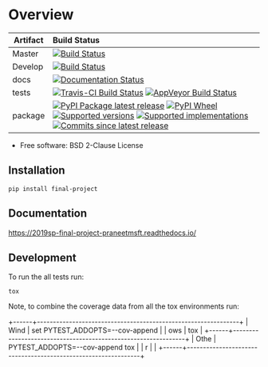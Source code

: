Overview
========  

| Artifact | Build Status |
| ------ | :-------- | 
| Master | [![Build Status](https://travis-ci.com/praneetmsft/csci-e-29-final-project.svg?branch=master)](https://travis-ci.com/praneetmsft/csci-e-29-final-project) | 
| Develop | [![Build Status](https://travis-ci.com/praneetmsft/csci-e-29-final-project.svg?branch=develop)](https://travis-ci.com/praneetmsft/csci-e-29-final-project) |
| docs | [![Documentation Status](https://readthedocs.org/projects/2019sp-final-project-praneetmsft/badge/?style=flat)](https://readthedocs.org/projects/2019sp-final-project-praneetmsft)  |
| tests | [![Travis-CI Build Status](https://travis-ci.org/csci-e-29/2019sp-final-project-praneetmsft.svg?branch=master)](https://travis-ci.org/csci-e-29/2019sp-final-project-praneetmsft)  [![AppVeyor Build Status](https://ci.appveyor.com/api/projects/status/github/csci-e-29/2019sp-final-project-praneetmsft?branch=master&svg=true)](https://ci.appveyor.com/project/csci-e-29/2019sp-final-project-praneetmsft) |
| package | [![PyPI Package latest release](https://img.shields.io/pypi/v/final-project.svg)](https://pypi.org/project/final-project) [![PyPI Wheel](https://img.shields.io/pypi/wheel/final-project.svg)](https://pypi.org/project/final-project) [![Supported versions](https://img.shields.io/pypi/pyversions/final-project.svg)](https://pypi.org/project/final-project) [![Supported implementations](https://img.shields.io/pypi/implementation/final-project.svg)](https://pypi.org/project/final-project)  [![Commits since latest release](https://img.shields.io/github/commits-since/csci-e-29/2019sp-final-project-praneetmsft/v0.0.0.svg)](https://github.com/csci-e-29/2019sp-final-project-praneetmsft/compare/v0.0.0...master)  |


-   Free software: BSD 2-Clause License

Installation
------------

    pip install final-project

Documentation
-------------

<https://2019sp-final-project-praneetmsft.readthedocs.io/>

Development
-----------

To run the all tests run:

    tox

Note, to combine the coverage data from all the tox environments run:

+------+---------------------------------------------------------------+
| Wind |     set PYTEST_ADDOPTS=--cov-append                           |
| ows  |     tox                                                       |
+------+---------------------------------------------------------------+
| Othe |     PYTEST_ADDOPTS=--cov-append tox                           |
| r    |                                                               |
+------+---------------------------------------------------------------+
